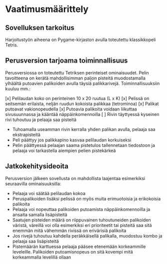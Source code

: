 # Vaatimusmäärittely

## Sovelluksen tarkoitus

Harjoitustyön aiheena on Pygame-kirjaston avulla toteutettu klassikkopeli Tetris.  


## Perusversion tarjoama toiminnallisuus

Perusversiossa on toteutettu Tetriksen perinteiset ominaisuudet. Pelin tavoitteena on kerätä mahdollisimman paljon pisteitä muodostamalla ylhäältä putoavien palikoiden avulla täysiä palikkarivejä. Toiminnallisuuksiin kuuluu mm.:

[x] Pelilaudan koko on perinteinen 10 x 20 ruutua (L x K)
[x] Pelissä on seitsemän erilaista, neljän ruudun kokoista palikkaa (tetrominoa)
[x] Palikat putoavat vakionopeudella
[x] Putoavia palikoita voidaan liikuttaa sivusuunnassa ja kääntää näppäinkomennoilla
[ ] Rivin täyttyessä kyseinen rivi tuhoutuu ja pelaaja saa pisteitä
- Tuhoamalla useamman rivin kerralla yhden palikan avulla, pelaaja saa ekstrapisteitä
- Peli päättyy jos palikkapino kasvaa pelilaudan korkuiseksi
- Pelin päättyessä pelaajan saama pistetulos tallennetaan tiedostoon ja pelaaja voi tarkastella aiempien pelien pistekärkeä


## Jatkokehitysideoita

Perusversion jälkeen sovellusta on mahdollista laajentaa esimerkiksi seuraavilla ominaisuuksilla:

- Pelaaja voi säätää pelilaudan kokoa
- Peruspalikoiden lisäksi pelissä on myös muita erimuotoisia ja erikokoisia palikoita
- Pelaaja voi nopeuttaa palikoiden putoamista näppäinkomennoilla ja ansaita samalla lisäpisteitä
- Saatujen pisteiden määrä on riippuvainen tuhoutuneiden palikoiden väristä, väreillä voi olla esimerkiksi eri prioriteetit tai pisteitä saa sitä enemmän mitä vähemmän rivissä on erivärisiä palikoita
- Jos rivejä tuhoutuu kahdella peräkkäisellä palikalla, muodostuu kombo ja pelaaja saa lisäpisteitä
- Pistemäärän karttuessa pelaaja pääsee etenemään korkeammille leveleille. Palikoiden putoamisnopeus on sitä kovempi mitä korkeammalla levelillä ollaan

